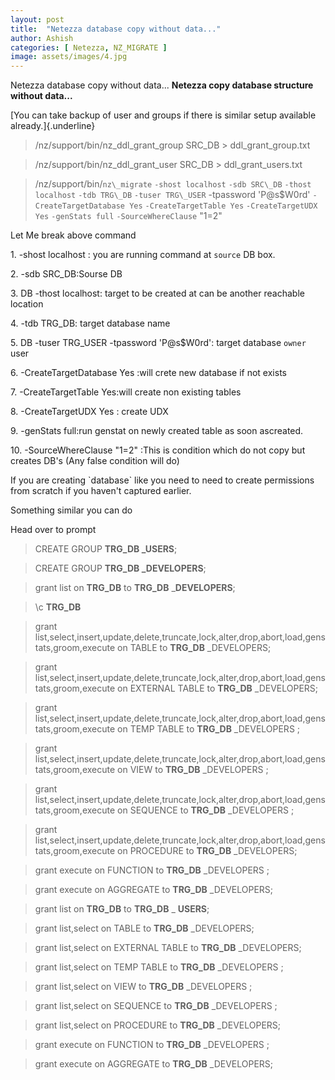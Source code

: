 ```yaml
---
layout: post
title:  "Netezza database copy without data..."
author: Ashish
categories: [ Netezza, NZ_MIGRATE ]
image: assets/images/4.jpg
---
```

Netezza database copy without data...
**Netezza copy database structure without data\...**

[You can take backup of user and groups if there is similar setup available already.]{.underline}

> /nz/support/bin/nz\_ddl\_grant\_group SRC\_DB \> ddl\_grant\_group.txt

> /nz/support/bin/nz\_ddl\_grant\_user SRC\_DB \> ddl\_grant\_users.txt

> /nz/support/bin/`nz\_migrate` `-shost localhost` `-sdb SRC\_DB` `-thost localhost` `-tdb TRG\_DB` `-tuser TRG\_USER` -tpassword \'P\@s\$W0rd\' `-CreateTargetDatabase Yes` `-CreateTargetTable Yes`  `-CreateTargetUDX Yes` `-genStats full` `-SourceWhereClause` \"1=2\"

Let Me break above command

1\. -shost localhost : you are running command at `source` DB box.

2\. -sdb SRC\_DB:Sourse DB

3\. DB -thost localhost: target to be created at can be another reachable location

4\. -tdb TRG\_DB: target database name

5\. DB -tuser TRG\_USER -tpassword \'P\@s\$W0rd\': target database `owner` user

6\. -CreateTargetDatabase Yes :will crete new database if not exists

7\. -CreateTargetTable Yes:will create non existing tables

8\. -CreateTargetUDX Yes : create UDX

9\. -genStats full:run genstat on newly created table as soon ascreated.

10\. -SourceWhereClause \"1=2\" :This is condition which do not copy but creates DB's (Any false condition will do)

If you are creating \`database\` like you need to need to create permissions from scratch if you haven't captured earlier.

Something similar you can do

Head over to prompt

> CREATE GROUP **TRG\_DB \_USERS**;

> CREATE GROUP **TRG\_DB \_DEVELOPERS**;

> grant list on **TRG\_DB** to **TRG\_DB** \_**DEVELOPERS**;

> \\c **TRG\_DB**

>grant list,select,insert,update,delete,truncate,lock,alter,drop,abort,load,genstats,groom,execute on TABLE to **TRG\_DB** \_DEVELOPERS;

>grant list,select,insert,update,delete,truncate,lock,alter,drop,abort,load,genstats,groom,execute on EXTERNAL TABLE to **TRG\_DB** \_DEVELOPERS;

>grant list,select,insert,update,delete,truncate,lock,alter,drop,abort,load,genstats,groom,execute on TEMP TABLE to **TRG\_DB** \_DEVELOPERS ;

>grant list,select,insert,update,delete,truncate,lock,alter,drop,abort,load,genstats,groom,execute on VIEW to **TRG\_DB** \_DEVELOPERS ;

>grant list,select,insert,update,delete,truncate,lock,alter,drop,abort,load,genstats,groom,execute on SEQUENCE to **TRG\_DB** \_DEVELOPERS ;

>grant list,select,insert,update,delete,truncate,lock,alter,drop,abort,load,genstats,groom,execute on PROCEDURE to **TRG\_DB** \_DEVELOPERS;

>grant execute on FUNCTION to **TRG\_DB** \_DEVELOPERS ;

>grant execute on AGGREGATE to **TRG\_DB** \_DEVELOPERS;

>grant list on **TRG\_DB** to **TRG\_DB** \_ **USERS**;

>grant list,select on TABLE to **TRG\_DB** \_DEVELOPERS;

>grant list,select on EXTERNAL TABLE to **TRG\_DB** \_DEVELOPERS;

>grant list,select on TEMP TABLE to **TRG\_DB** \_DEVELOPERS ;

>grant list,select on VIEW to **TRG\_DB** \_DEVELOPERS ;

>grant list,select on SEQUENCE to **TRG\_DB** \_DEVELOPERS ;

>grant list,select on PROCEDURE to **TRG\_DB** \_DEVELOPERS;

>grant execute on FUNCTION to **TRG\_DB** \_DEVELOPERS ;

>grant execute on AGGREGATE to **TRG\_DB** \_DEVELOPERS;